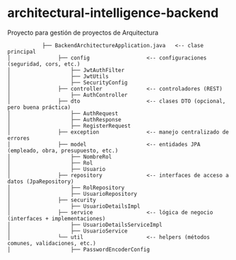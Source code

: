 # architectural-intelligence-backend
Proyecto para gestión de proyectos de Arquitectura

               ├── BackendArchitectureApplication.java   <-- clase principal
    │               ├── config                  <-- configuraciones (seguridad, cors, etc.)
    │                   ├── JwtAuthFilter       
    │                   ├── JwtUtils            
    │                   ├── SecurityConfig      
    │               ├── controller              <-- controladores (REST)
    │                   ├── AuthController    
    │               ├── dto                     <-- clases DTO (opcional, pero buena práctica)
    │                   ├── AuthRequest
    │                   ├── AuthResponse
    │                   ├── RegisterRequest    
    │               ├── exception               <-- manejo centralizado de errores
    │               ├── model                   <-- entidades JPA (empleado, obra, presupuesto, etc.)
    │                   ├── NombreRol
    │                   ├── Rol
    │                   ├── Usuario
    │               ├── repository              <-- interfaces de acceso a datos (JpaRepository)
    │                   ├── RolRepository
    │                   ├── UsuarioRepository    
    │               ├── security                 
    │                   ├── UsuarioDetailsImpl 
    │               ├── service                 <-- lógica de negocio (interfaces + implementaciones)
    │                   ├── UsuarioDetailsServiceImpl
    │                   ├── UsuarioService 
    │               └── util                    <-- helpers (métodos comunes, validaciones, etc.)
    │                   ├── PasswordEncoderConfig 